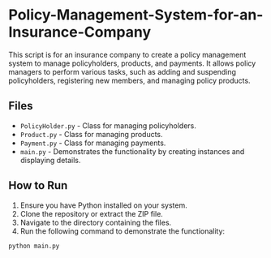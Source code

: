 # Policy-Management-System-for-an-Insurance-Company
This script is for an insurance company to create a policy management system to manage policyholders, products, and payments. It allows policy managers to perform various tasks, such as adding and suspending policyholders, registering new members, and managing policy products. 

## Files

- `PolicyHolder.py` - Class for managing policyholders.
- `Product.py` - Class for managing products.
- `Payment.py` - Class for managing payments.
- `main.py` - Demonstrates the functionality by creating instances and displaying details.

## How to Run

1. Ensure you have Python installed on your system.
2. Clone the repository or extract the ZIP file.
3. Navigate to the directory containing the files.
4. Run the following command to demonstrate the functionality:

```sh
python main.py
